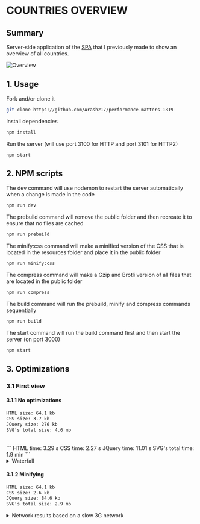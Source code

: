 # COUNTRIES OVERVIEW

## Summary
Server-side application of the [SPA](https://github.com/Arash217/web-app-from-scratch-18-19) that I previously made to show an overview of all countries.

![Overview](../master/docs/app.png)

## 1. Usage

Fork and/or clone it
```bash
git clone https://github.com/Arash217/performance-matters-1819
```

Install dependencies
```bash
npm install
```

Run the server (will use port 3100 for HTTP and port 3101 for HTTP2)
```bash
npm start
```

## 2. NPM scripts

The dev command will use nodemon to restart the server automatically when a change is made in the code
```bash
npm run dev
```

The prebuild command will remove the public folder and then recreate it to ensure that no files are cached
```bash
npm run prebuild
```

The minify:css command will make a minified version of the CSS that is located in the resources folder and place it in the public folder
```bash
npm run minify:css
```

The compress command will make a Gzip and Brotli version of all files that are located in the public folder
```bash
npm run compress
```

The build command will run the prebuild, minify and compress commands sequentially
```bash
npm run build
```

The start command will run the build command first and then start the server (on port 3000)
```bash
npm start
```

## 3. Optimizations

### 3.1 First view

#### 3.1.1 No optimizations
```diff
HTML size: 64.1 kb
CSS size: 3.7 kb
JQuery size: 276 kb
SVG's total size: 4.6 mb
```
<br>
```
HTML time: 3.29 s
CSS time: 2.27 s
JQuery time: 11.01 s
SVG's total time: 1.9 min
```
<br>
<details>
  <summary>Waterfall</summary>
<br>
  
![No optimizations](../master/docs/optimizations-images/no-optimizations.png)
</details>

#### 3.1.2 Minifying
```diff
HTML size: 64.1 kb
CSS size: 2.6 kb
JQuery size: 84.6 kb
SVG's total size: 2.9 mb
```
<details>
  <summary>Network results based on a slow 3G network</summary>
<br>

```
HTML time: 3.30 s
CSS time: 2.16 s
JQuery time: 5.59 s
SVG's total time: 1.5 min

256 requests | 2.9 MB transferred | Finish 1.9 min | DOMContentLoaded: 10.13 s | Load 1.9 min
```
</details>

